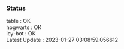 ### Status


table : OK  
hogwarts : OK  
icy-bot : OK  
Latest Update : 2023-01-27 03:08:59.056612
